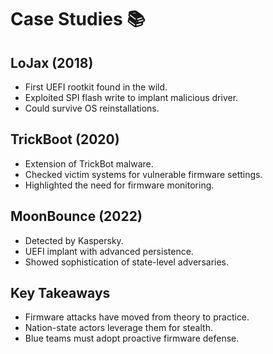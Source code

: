 # Case Studies 📚

## LoJax (2018)
- First UEFI rootkit found in the wild.
- Exploited SPI flash write to implant malicious driver.
- Could survive OS reinstallations.

## TrickBoot (2020)
- Extension of TrickBot malware.
- Checked victim systems for vulnerable firmware settings.
- Highlighted the need for firmware monitoring.

## MoonBounce (2022)
- Detected by Kaspersky.
- UEFI implant with advanced persistence.
- Showed sophistication of state-level adversaries.

## Key Takeaways
- Firmware attacks have moved from theory to practice.
- Nation-state actors leverage them for stealth.
- Blue teams must adopt proactive firmware defense.
